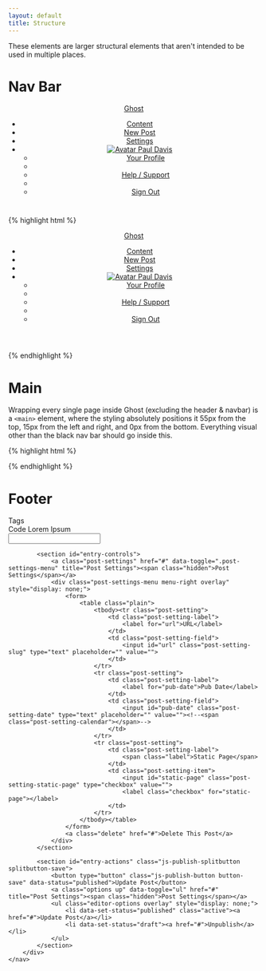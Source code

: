 ```yaml
---
layout: default
title: Structure
---
```


These elements are larger structural elements that aren't intended to be used in multiple places.

# Nav Bar

<div class="gui-example" style="min-height: 210px;">
    <header id="global-header" class="navbar" style="position: relative;">
        <a class="ghost-logo" href="#" data-off-canvas="left" title="/">
            <span class="hidden">Ghost </span>
        </a>
        <nav id="global-nav" role="navigation">
            <ul id="main-menu">
                <li class="content"><a href="#">Content</a></li>
                <li class="editor"><a href="#">New Post</a></li>
                <li class="settings active"><a href="#">Settings</a></li>
                <li id="usermenu" class="usermenu subnav">
                    <a href="#" data-toggle="ul" class="dropdown active">
                        <img class="avatar" src="https://s.gravatar.com/avatar/73bc36ee2c308a29afbcffde2535a362" alt="Avatar">
                        <span class="name">Paul Davis</span>
                    </a>
                    <ul class="overlay" style="display: block;">
                        <li class="usermenu-profile"><a href="#">Your Profile</a></li>
                        <li class="divider"></li>
                        <li class="usermenu-help"><a href="#">Help / Support</a></li>
                        <li class="divider"></li>
                        <li class="usermenu-signout"><a href="#">Sign Out</a></li>
                    </ul>
                </li>
            </ul>
        </nav>
    </header>
</div>

{% highlight html %}
<header id="global-header" class="navbar">
    <a class="ghost-logo" href="/" data-off-canvas="left" title="/">
        <span class="hidden">Ghost </span>
    </a>
    <nav id="global-nav" role="navigation">
        <ul id="main-menu">
            <li class="content"><a href="/ghost/">Content</a></li>
            <li class="editor"><a href="/ghost/editor/">New Post</a></li>
            <li class="settings active"><a href="/ghost/settings/">Settings</a></li>
            <li id="usermenu" class="usermenu subnav">
                <a href="#" data-toggle="ul" class="dropdown active">
                    <img class="avatar" src="https://s.gravatar.com/avatar/73bc36ee2c308a29afbcffde2535a362" alt="Avatar">
                    <span class="name">Paul Davis</span>
                </a>
                <ul class="overlay" style="display: block;">
                    <li class="usermenu-profile"><a href="/ghost/settings/user/">Your Profile</a></li>
                    <li class="divider"></li>
                    <li class="usermenu-help"><a href="http://ghost.org/forum/">Help / Support</a></li>
                    <li class="divider"></li>
                    <li class="usermenu-signout"><a href="/ghost/signout/">Sign Out</a></li>
                </ul>
            </li>
        </ul>
    </nav>
</header>
{% endhighlight %}



# Main

Wrapping every single page inside Ghost (excluding the header & navbar) is a `<main>` element, where the styling absolutely positions it 55px from the top, 15px from the left and right, and 0px from the bottom. Everything visual other than the black nav bar should go inside this.

{% highlight html %}
<main>
    <div class="an-element">
        <!-- Content -->
    </div>
    <div class="another-element">
        <!-- Content -->
    </div>
</main>
{% endhighlight %}

# Footer

<div class="gui-example">
    <footer id="publish-bar" style="position: relative;">
    <nav>
        <section id="entry-tags" href="#" class="left">
            <label class="tag-label" for="tags" title="Tags"><span class="hidden">Tags</span></label>
            <div class="tags" style="max-width: 980px;">
                <span class="tag" data-tag-id="5">Code</span>
                <span class="tag" data-tag-id="6">Lorem</span>
                <span class="tag" data-tag-id="7">Ipsum</span>
            </div>
            <input type="hidden" class="tags-holder" id="tags-holder">
            <input class="tag-input" id="tags" type="text" data-input-behaviour="tag">
            <ul class="suggestions overlay" style="display: none; left: 37px;">
                <li data-tag-id="5" data-tag-name="Code"><a href="#"><mark>Code</mark></a></li>
                <li data-tag-id="6" data-tag-name="Lorem"><a href="#"><mark>Lorem</mark></a></li>
                <li data-tag-id="7" data-tag-name="Ipsum"><a href="#"><mark>Ipsum</mark></a></li>
            </ul>
        </section>
        <div class="right">

            <section id="entry-controls">
                <a class="post-settings" href="#" data-toggle=".post-settings-menu" title="Post Settings"><span class="hidden">Post Settings</span></a>
                <div class="post-settings-menu menu-right overlay" style="display: none;">
                    <form>
                        <table class="plain">
                            <tbody><tr class="post-setting">
                                <td class="post-setting-label">
                                    <label for="url">URL</label>
                                </td>
                                <td class="post-setting-field">
                                    <input id="url" class="post-setting-slug" type="text" placeholder="" value="">
                                </td>
                            </tr>
                            <tr class="post-setting">
                                <td class="post-setting-label">
                                    <label for="pub-date">Pub Date</label>
                                </td>
                                <td class="post-setting-field">
                                    <input id="pub-date" class="post-setting-date" type="text" placeholder="" value=""><!--<span class="post-setting-calendar"></span>-->
                                </td>
                            </tr>
                            <tr class="post-setting">
                                <td class="post-setting-label">
                                    <span class="label">Static Page</span>
                                </td>
                                <td class="post-setting-item">
                                    <input id="static-page" class="post-setting-static-page" type="checkbox" value="">
                                    <label class="checkbox" for="static-page"></label>
                                </td>
                            </tr>
                        </tbody></table>
                    </form>
                    <a class="delete" href="#">Delete This Post</a>
                </div>
            </section>

            <section id="entry-actions" class="js-publish-splitbutton splitbutton-save">
                <button type="button" class="js-publish-button button-save" data-status="published">Update Post</button>
                <a class="options up" data-toggle="ul" href="#" title="Post Settings"><span class="hidden">Post Settings</span></a>
                <ul class="editor-options overlay" style="display: none;">
                    <li data-set-status="published" class="active"><a href="#">Update Post</a></li>
                    <li data-set-status="draft"><a href="#">Unpublish</a></li>
                </ul>
            </section>
        </div>
    </nav>
</footer>
</div>